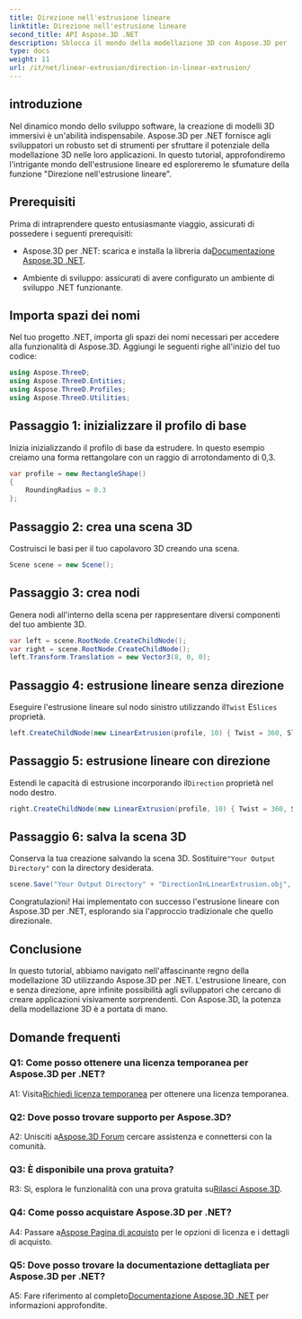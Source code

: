 ```yaml
---
title: Direzione nell'estrusione lineare
linktitle: Direzione nell'estrusione lineare
second_title: API Aspose.3D .NET
description: Sblocca il mondo della modellazione 3D con Aspose.3D per .NET. Impara la direzione dell'estrusione lineare, stimola la creatività e crea applicazioni coinvolgenti senza sforzo.
type: docs
weight: 11
url: /it/net/linear-extrusion/direction-in-linear-extrusion/
---
```

## introduzione

Nel dinamico mondo dello sviluppo software, la creazione di modelli 3D immersivi è un'abilità indispensabile. Aspose.3D per .NET fornisce agli sviluppatori un robusto set di strumenti per sfruttare il potenziale della modellazione 3D nelle loro applicazioni. In questo tutorial, approfondiremo l'intrigante mondo dell'estrusione lineare ed esploreremo le sfumature della funzione "Direzione nell'estrusione lineare".

## Prerequisiti

Prima di intraprendere questo entusiasmante viaggio, assicurati di possedere i seguenti prerequisiti:

-  Aspose.3D per .NET: scarica e installa la libreria da[Documentazione Aspose.3D .NET](https://reference.aspose.com/3d/net/).

- Ambiente di sviluppo: assicurati di avere configurato un ambiente di sviluppo .NET funzionante.

## Importa spazi dei nomi

Nel tuo progetto .NET, importa gli spazi dei nomi necessari per accedere alla funzionalità di Aspose.3D. Aggiungi le seguenti righe all'inizio del tuo codice:

```csharp
using Aspose.ThreeD;
using Aspose.ThreeD.Entities;
using Aspose.ThreeD.Profiles;
using Aspose.ThreeD.Utilities;
```

## Passaggio 1: inizializzare il profilo di base

Inizia inizializzando il profilo di base da estrudere. In questo esempio creiamo una forma rettangolare con un raggio di arrotondamento di 0,3.

```csharp
var profile = new RectangleShape()
{
    RoundingRadius = 0.3
};
```

## Passaggio 2: crea una scena 3D

Costruisci le basi per il tuo capolavoro 3D creando una scena.

```csharp
Scene scene = new Scene();
```

## Passaggio 3: crea nodi

Genera nodi all'interno della scena per rappresentare diversi componenti del tuo ambiente 3D.

```csharp
var left = scene.RootNode.CreateChildNode();
var right = scene.RootNode.CreateChildNode();
left.Transform.Translation = new Vector3(8, 0, 0);
```

## Passaggio 4: estrusione lineare senza direzione

 Eseguire l'estrusione lineare sul nodo sinistro utilizzando il`Twist` E`Slices` proprietà.

```csharp
left.CreateChildNode(new LinearExtrusion(profile, 10) { Twist = 360, Slices = 100 });
```

## Passaggio 5: estrusione lineare con direzione

 Estendi le capacità di estrusione incorporando il`Direction` proprietà nel nodo destro.

```csharp
right.CreateChildNode(new LinearExtrusion(profile, 10) { Twist = 360, Slices = 100, Direction = new Vector3(0.3, 0.2, 1) });
```

## Passaggio 6: salva la scena 3D

 Conserva la tua creazione salvando la scena 3D. Sostituire`"Your Output Directory"` con la directory desiderata.

```csharp
scene.Save("Your Output Directory" + "DirectionInLinearExtrusion.obj", FileFormat.WavefrontOBJ);
```

Congratulazioni! Hai implementato con successo l'estrusione lineare con Aspose.3D per .NET, esplorando sia l'approccio tradizionale che quello direzionale.

## Conclusione

In questo tutorial, abbiamo navigato nell'affascinante regno della modellazione 3D utilizzando Aspose.3D per .NET. L'estrusione lineare, con e senza direzione, apre infinite possibilità agli sviluppatori che cercano di creare applicazioni visivamente sorprendenti. Con Aspose.3D, la potenza della modellazione 3D è a portata di mano.

## Domande frequenti

### Q1: Come posso ottenere una licenza temporanea per Aspose.3D per .NET?

 A1: Visita[Richiedi licenza temporanea](https://purchase.aspose.com/temporary-license/) per ottenere una licenza temporanea.

### Q2: Dove posso trovare supporto per Aspose.3D?

 A2: Unisciti a[Aspose.3D Forum](https://forum.aspose.com/c/3d/18) cercare assistenza e connettersi con la comunità.

### Q3: È disponibile una prova gratuita?

 R3: Sì, esplora le funzionalità con una prova gratuita su[Rilasci Aspose.3D](https://releases.aspose.com/).

### Q4: Come posso acquistare Aspose.3D per .NET?

 A4: Passare a[Aspose Pagina di acquisto](https://purchase.aspose.com/buy) per le opzioni di licenza e i dettagli di acquisto.

### Q5: Dove posso trovare la documentazione dettagliata per Aspose.3D per .NET?

 A5: Fare riferimento al completo[Documentazione Aspose.3D .NET](https://reference.aspose.com/3d/net/) per informazioni approfondite.